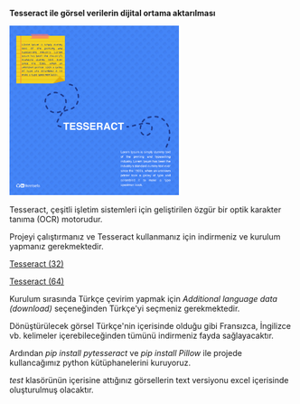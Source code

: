 **Tesseract ile görsel verilerin dijital ortama aktarılması**



<img src="https://github.com/fikretsefa/OCR-Image-To-Excel/blob/master/tesseract.png" width="300" >

Tesseract, çeşitli işletim sistemleri için geliştirilen özgür bir optik karakter tanıma (OCR) motorudur.

Projeyi çalıştırmanız ve Tesseract kullanmanız için indirmeniz ve kurulum yapmanız gerekmektedir.

<a target="_blank" href="https://digi.bib.uni-mannheim.de/tesseract/tesseract-ocr-w32-setup-v4.0.0-beta.4.20180912.exe">Tesseract (32)</a>

<a target="_blank" href="https://digi.bib.uni-mannheim.de/tesseract/tesseract-ocr-w64-setup-v4.0.0-beta.4.20180912.exe">
Tesseract (64)</a>

Kurulum sırasında Türkçe çevirim yapmak için *Additional language data (download)* seçeneğinden Türkçe'yi seçmeniz gerekmektedir.

Dönüştürülecek görsel Türkçe'nin içerisinde olduğu gibi Fransızca, İngilizce vb. kelimeler içerebileceğinden tümünü indirmeniz fayda sağlayacaktır.

Ardından *pip install pytesseract* ve *pip install Pillow* ile projede kullancağımız python kütüphanelerini kuruyoruz.

*test* klasörünün içerisine attığınız görsellerin text versiyonu excel içerisinde oluşturulmuş olacaktır.


